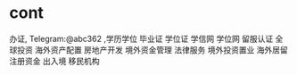 # cont
办证, Telegram:@abc362 ,学历学位 毕业证 学位证 学信网 学位网 留服认证 全球投资 海外资产配置 房地产开发 境外资金管理 法律服务 境外投资置业 海外居留 注册资金 出入境 移民机构
